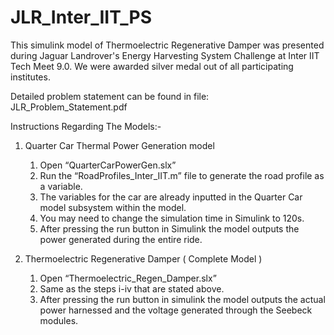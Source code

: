 # JLR_Inter_IIT_PS

This simulink model of Thermoelectric Regenerative Damper was presented during Jaguar Landrover's Energy Harvesting System Challenge at Inter IIT Tech Meet 9.0.
We were awarded silver medal out of all participating institutes.

Detailed problem statement can be found in file: JLR_Problem_Statement.pdf 

﻿Instructions Regarding The Models:-  


1. Quarter Car Thermal Power Generation model
   1. Open “QuarterCarPowerGen.slx”
   2. Run the “RoadProfiles_Inter_IIT.m” file to generate the road profile as a variable. 
   3. The variables for the car are already inputted in the Quarter Car model subsystem within the model.
   4. You may need to change the simulation time in Simulink to 120s. 
   5. After pressing the run button in Simulink the model outputs the power generated during the entire ride. 


2. Thermoelectric Regenerative Damper ( Complete Model ) 
   1. Open “Thermoelectric_Regen_Damper.slx”
   2. Same as the steps i-iv that are stated above. 
   3. After pressing the run button in simulink the model outputs the actual power harnessed and the voltage generated through the Seebeck modules.
